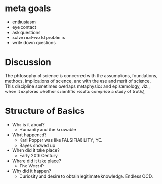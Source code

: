 # meta goals

* enthusiasm
* eye contact
* ask questions
* solve real-world problems
* write down questions

# Discussion

The philosophy of science is concerned with the assumptions, foundations, methods, implications of science, and with the use and merit of science. This discipline sometimes overlaps metaphysics and epistemology, viz., when it explores whether scientific results comprise a study of truth.[1][1]

# Structure of Basics

* Who is it about?
  * Humanity and the knowable
* What happened?
  * Karl Popper was like FALSIFIABILITY, YO.
  * Bayes showed up
* When did it take place?
  * Early 20th Century
* Where did it take place?
  * The West :P
* Why did it happen?
  * Curiosity and desire to obtain legitimate knowledge. Endless OCD.



[1]: "http://en.wikipedia.org/wiki/Philosophy_of_science"
